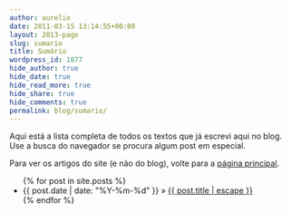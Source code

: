 ```yaml
---
author: aurelio
date: 2011-03-15 13:14:55+00:00
layout: 2013-page
slug: sumario
title: Sumário
wordpress_id: 1877
hide_author: true 
hide_date: true
hide_read_more: true
hide_share: true
hide_comments: true
permalink: blog/sumario/
---
```


Aqui está a lista completa de todos os textos que já escrevi aqui no blog. Use a busca do navegador se procura algum post em especial.

Para ver os artigos do site (e não do blog), volte para a [página principal](http://aurelio.net).

<ul class="posts">
{% for post in site.posts %}
	<li><span class="date">{{ post.date | date: "%Y-%m-%d" }}</span> » <a href="{{site.url}}{{ post.url }}">{{ post.title | escape }}</a></li>
{% endfor %}
</ul>
